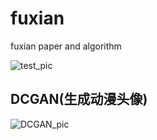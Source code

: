 # fuxian
fuxian paper and algorithm

![test_pic](https://github.com/zhengsai168/fuxian/blob/master/picture/input.png)

## DCGAN(生成动漫头像)

![DCGAN_pic](https://github.com/zhengsai168/fuxian/blob/master/picture/DCGAN.png)
